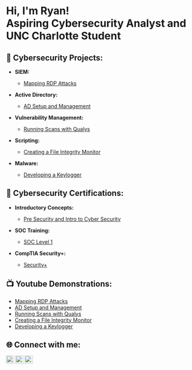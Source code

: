 <h1>Hi, I'm Ryan! <br/> Aspiring Cybersecurity Analyst and UNC Charlotte Student<br/></h1>

<h2>🔐 Cybersecurity Projects:</h2>

- <b>SIEM:</b>
  - [Mapping RDP Attacks](https://github.com/rdooley2/SIEM-Lab/blob/main/README.md)
 
- <b>Active Directory:</b>
  - [AD Setup and Management](https://github.com/rdooley2/AD-Lab/blob/main/README.md)
 
- <b>Vulnerability Management:</b>
  - [Running Scans with Qualys](https://github.com/rdooley2/Vulnerability-Lab/blob/main/README.md)

- <b>Scripting:</b>
  - [Creating a File Integrity Monitor](https://github.com/rdooley2/Scripting-Lab/blob/main/README.md)
  
- <b>Malware:</b>
  - [Developing a Keylogger](https://github.com/rdooley2/Keylogger-Lab/blob/main/README.md)

<h2>📝 Cybersecurity Certifications:</h2>

- <b>Introductory Concepts:</b>
  - [Pre Security and Intro to Cyber Security](https://github.com/rdooley2/PS-and-ITC/blob/main/README.md)
  
- <b>SOC Training:</b>
  - [SOC Level 1](https://github.com/rdooley2/SOC-Level-1/blob/main/README.md)

- <b>CompTIA Security+:</b>
  - [Security+](https://github.com/rdooley2/Security-Plus/blob/main/README.md)
 
<h2>📺 Youtube Demonstrations:</h2>

- [Mapping RDP Attacks](https://youtu.be/aEHL0QrV0SE)
- [AD Setup and Management](https://youtu.be/IyVqMel7Tew)
- [Running Scans with Qualys](https://youtu.be/djA4Jtptxqs)
- [Creating a File Integrity Monitor](https://youtu.be/pJ97mlLQcUc)
- [Developing a Keylogger]()

<h2> 🌐 Connect with me:</h2>

[<img align="left" alt="Ryan Dooley | YouTube" width="22px" src="https://cdn.jsdelivr.net/npm/simple-icons@v3/icons/youtube.svg" />][youtube]
[<img align="left" alt="Ryan Dooley | LinkedIn" width="22px" src="https://cdn.jsdelivr.net/npm/simple-icons@v3/icons/linkedin.svg" />][linkedin]
[<img align="left" alt="Ryan Dooley | Gmail" width="22px" src="https://cdn.jsdelivr.net/npm/simple-icons@3.13.0/icons/gmail.svg" />][gmail]

[youtube]: https://www.youtube.com/channel/UCvA8TGpgz0JO2IuerGv_vQw
[linkedin]: https://www.linkedin.com/in/ryan-dooley-69bb13224
[gmail]: https://mail.google.com/mail/?view=cm&fs=1&to=rdooley2025@gmail.com
